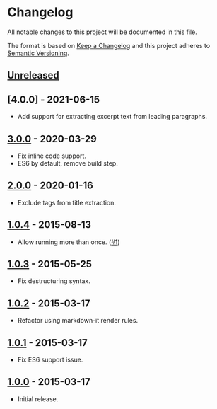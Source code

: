 # Changelog
All notable changes to this project will be documented in this file.

The format is based on [Keep a Changelog](http://keepachangelog.com/en/1.0.0/)
and this project adheres to [Semantic Versioning](http://semver.org/spec/v2.0.0.html).

## [Unreleased]

## [4.0.0] - 2021-06-15
* Add support for extracting excerpt text from leading paragraphs.

## [3.0.0] - 2020-03-29
* Fix inline code support.
* ES6 by default, remove build step.

## [2.0.0] - 2020-01-16
* Exclude tags from title extraction.

## [1.0.4] - 2015-08-13
* Allow running more than once. ([#1])

## [1.0.3] - 2015-05-25
* Fix destructuring syntax.

## [1.0.2] - 2015-03-17
* Refactor using markdown-it render rules.

## [1.0.1] - 2015-03-17
* Fix ES6 support issue.

## [1.0.0] - 2015-03-17
* Initial release.

[Unreleased]: https://github.com/valeriangalliat/markdown-it-title/compare/v3.0.0...HEAD
[3.0.0]: https://github.com/valeriangalliat/markdown-it-title/compare/v2.0.0...v3.0.0
[2.0.0]: https://github.com/valeriangalliat/markdown-it-title/compare/v1.0.4...v2.0.0
[1.0.4]: https://github.com/valeriangalliat/markdown-it-title/compare/v1.0.3...v1.0.4
[1.0.3]: https://github.com/valeriangalliat/markdown-it-title/compare/v1.0.2...v1.0.3
[1.0.2]: https://github.com/valeriangalliat/markdown-it-title/compare/v1.0.1...v1.0.2
[1.0.1]: https://github.com/valeriangalliat/markdown-it-title/compare/v1.0.0...v1.0.1
[1.0.0]: https://github.com/valeriangalliat/markdown-it-title/tree/v1.0.0

[#1]: https://github.com/valeriangalliat/markdown-it-title/issues/1
